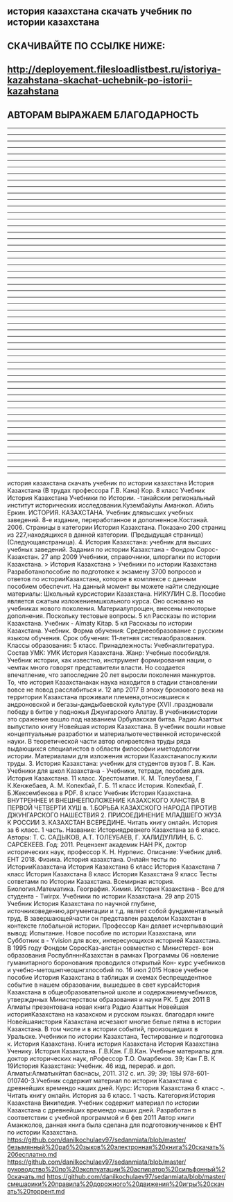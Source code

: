 история казахстана скачать учебник по истории казахстана
--------------------------------------------------
СКАЧИВАЙТЕ ПО ССЫЛКЕ НИЖЕ:
--------------------------------------------------
http://deployement.filesloadlistbest.ru/istoriya-kazahstana-skachat-uchebnik-po-istorii-kazahstana
--------------------------------------------------
АВТОРАМ ВЫРАЖАЕМ БЛАГОДАРНОСТЬ
--------------------------------------------------
--------------------------------------------------
--------------------------------------------------
--------------------------------------------------
--------------------------------------------------
--------------------------------------------------
--------------------------------------------------
--------------------------------------------------
--------------------------------------------------
--------------------------------------------------
--------------------------------------------------
--------------------------------------------------
--------------------------------------------------
--------------------------------------------------
--------------------------------------------------
--------------------------------------------------
--------------------------------------------------
--------------------------------------------------
--------------------------------------------------
--------------------------------------------------
--------------------------------------------------
--------------------------------------------------
--------------------------------------------------
--------------------------------------------------
--------------------------------------------------
--------------------------------------------------
--------------------------------------------------
--------------------------------------------------
--------------------------------------------------
--------------------------------------------------
--------------------------------------------------
--------------------------------------------------
--------------------------------------------------
--------------------------------------------------
--------------------------------------------------
--------------------------------------------------
--------------------------------------------------
--------------------------------------------------
--------------------------------------------------
--------------------------------------------------
--------------------------------------------------
--------------------------------------------------
--------------------------------------------------
--------------------------------------------------
--------------------------------------------------
--------------------------------------------------
--------------------------------------------------
--------------------------------------------------
--------------------------------------------------
--------------------------------------------------
--------------------------------------------------
--------------------------------------------------
--------------------------------------------------
--------------------------------------------------
--------------------------------------------------
история казахстана скачать учебник по истории казахстана История Казахстана (В трудах профессора Г.В. Кана)  Кор. 8 класс Учебник История Казахстана  Учебники по Истории. -танайскии региональный институт исторических исследовании.Кузембайулы Аманжол. Абиль Еркин. ИСТОРИЯ. КАЗАХСТАНА. Учебник длявысших учебных заведений. 8-е издание, переработанное и дополненное.Костанай. 2006. Страницы в категории История Казахстана. Показано 200 страниц из 227,находящихся в данной категории. (Предыдущая страница) (Следующаястраница). 4. История Казахстана: учебник для высших учебных заведений. Задания по истории Казахстана - Фондом Сорос-Казахстан. 27 апр 2009  Учебники, справочники, шпоргалки по истории Казахстана.  > История Казахстана > Учебники по истории Казахстана  Разработанопособие по подготовке к экзамену 3700 вопросов и ответов по историиКазахстана, которое в комплексе с данным пособием обеспечит. На данный момент вы можете найти следующие материалы: Школьный курсистории Казахстана. НИКУЛИН С.В. Пособие является сжатым изложениемшкольного курса. Оно основано на учебниках нового поколения. Материалупрощен, внесены некоторые дополнения. Поскольку тестовые вопросы. 5 кл Рассказы по истории Казахстана. Учебник - Almaty Kitap. 5 кл Рассказы по истории Казахстана. Учебник. Форма обучения: Среднееобразование с русским языком обучения. Срок обучения: 11-летняя системаобразования. Классы образования: 5 класс. Принадлежность: Учебнаялитература. Состав УМК: УМК История Казахстана. Жанр: Учебные пособиядля. Учебник истории, как известно,  инструмент формирования нации, о чемтак много говорят представители власти. Но создается впечатление, что запоследние 20 лет выросли поколения манкуртов. То, что история Казахстанакак наука находится в стадии становлении  вовсе не повод расслабиться и. 12 апр 2017  В эпоху бронзового века на территории Казахстана проживали племена,относившиеся к андроновской и бегазы-дандыбаевской культуре (XVII .праздновали победу в битве у подножья Джунгарского Алатау. В учебникиистории это сражение вошло под названием Орбулакская битва.
Радио Азаттык выпустило книгу Новейшая история Казахстана. В учебник вошли новые концептуальные разработки и материалыотечественной исторической науки. В теоретической части автор опираетсяна труды ряда выдающихся специалистов в области философии иметодологии истории. Материалами для изложения истории Казахстанапослужили труды. 3. История Казахстана: учебник для студентов вузов  Г. В. Кан. Учебники для школ Казахстана - Учебники, тетради, пособия для. История Казахстана. 11 класс. Хрестоматия. К. М. Толеубаева, Г. К.Кенжебаев, А. М. Копекбай, Г. Б. 11 класс История. Копекбай, Г. Б.Жексембекова в PDF. 8 класс Учебник История Казахстана. ВНУТРЕННЕЕ И ВНЕШНЕЕПОЛОЖЕНИЕ КАЗАХСКОГО ХАНСТВА В ПЕРВОЙ ЧЕТВЕРТИ ХУШ в.  1.БОРЬБА КАЗАХСКОГО НАРОДА ПРОТИВ ДЖУНГАРСКОГО НАШЕСТВИЯ  2. ПРИСОЕДИНЕНИЕ МЛАДШЕГО ЖУЗА К РОССИИ   3. КАЗАХСТАН ВСЕРЕДИНЕ. Читать книгу онлайн. История за 6 класс. 1 часть. Название: Историядревнего Казахстана за 6 класс. Авторы: Т. С. САДЫКОВ, А.Т. ТОЛЕУБАЕВ, Г. ХАЛИДУЛЛИН, Б. С. САРСЕКЕЕВ. Год: 2011. Рецензент  академик НАН РК, доктор исторических наук, профессор К. Н. Нурпеис. Описание: Учебник для6. ЕНТ 2018. Физика. История казахстана. Онлайн тесты по ИсторииКазахстана  История Казахстана 6 класс  История Казахстана 7 класс История Казахстана 8 класс  История Казахстана 9 класс  Тесты сответами по Истории Казахстана. Всемирная история. Биология.Математика. География. Химия. История Казахстана - Все для студента - Twirpx. Учебники по истории Казахстана. 29 апр 2015  Учебник История Казахстана по научной глубине, источниковедению,аргументации и т.д. являет собой фундаментальный труд. В завершающейчасти он представлен разделом Казахстан в контексте глобальной истории. Профессор Кан делает исчерпывающий вывод: Испытание. Новое пособие по истории Казахстана, или Субботник в  - Yvision
для всех, интересующихся историей Казахстана. В 1995 году Фондом СоросКаз-аястан оовместно с Министерст- вон образования РоспублнннКазахстан в рамках Программы 06 новление гуманитарного боронования проводился открытый Кон- курс учебников и учебно-метошнпчеошнгхпособий по. 16 июл 2015  Новое учебное пособие История Казахстана в таблицах и схемах беспрецедентное событие в нашем образовании, вышедшее в свет  курсаИстория Казахстана в общеобразовательной школе и содержаниемучебников, утвержднных Министерством образования и науки РК. 5 дек 2011  В Алматы презентована новая книга Радио Азаттык Новейшая историяКазахстана на казахском и русском языках.  благодаря книге Новейшаяистория Казахстана исчезают многие белые пятна в истории Казахстана. В том числе и в истории событий, произошедших в Уральске. Учебники по истории Казахстана, Тестирование и подготовка к. История Казахстана. Книга история Казахстана  История Казахстана  Ученику. История Казахстана. Г.В.Кан. Г.В.Кан.  Учебные материалы для. доктор исторических наук, пРофессор Т.О. Омарбеков. 39; Кан Г.В. К 19История Казахстана: Учебник. 46 изд, перераб. и доп.  Алматы:Алматыкйтап баснасы, 2011.  312 с. ил. 39; 39; 1ВЫ 978-601-010740-3.Учебник содержит материал по истории Казахстана с древнейших времендо наших дней. Курс: История Казахстана 6 класс -. Читать книгу онлайн. История за 6 класс. 1 часть. Категория:История Казахстана  Википедия. Учебник содержит материал по истории Казахстана с древнейших времендо наших дней. Разработан в соответствии с учебной программой и
6 фев 2011  Автор книги Аманжолов, данная книга была сделана для подготовкиучеников к ЕНТ по истории Казахстана.
https://github.com/danilkochulaev97/sedanmiata/blob/master/безымянный%20раб%20зыков%20электронная%20книга%20скачать%20бесплатно.md
https://github.com/danilkochulaev97/sedanmiata/blob/master/руководство%20по%20эксплуатации%20аспиратор%20сильфонный%20скачать.md
https://github.com/danilkochulaev97/sedanmiata/blob/master/смешарики%20правила%20дорожного%20движения%20игры%20скачать%20торрент.md